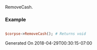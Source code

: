 RemoveCash.
### Example

```perl

$corpse->RemoveCash(); # Returns void
```


Generated On 2018-04-29T00:30:15-07:00
